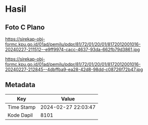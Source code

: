 # Hasil

## Foto C Plano

https://sirekap-obj-formc.kpu.go.id/01ad/pemilu/pdpr/81/72/01/20/01/8172012001016-20240227-211512--e9ff9974-cacc-4637-93da-662fb79d3861.jpg

https://sirekap-obj-formc.kpu.go.id/01ad/pemilu/pdpr/81/72/01/20/01/8172012001016-20240227-212845--4dbffba9-ea28-42d8-98dd-c08726f72b47.jpg


## Metadata

| Key        | Value               |
| ---------- | ------------------- |
| Time Stamp | 2024-02-27 22:03:47 |
| Kode Dapil | 8101                |



